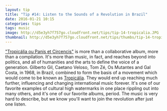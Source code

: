 ```yaml
---
layout: tip
title: "Tip #14: Listen to the Sounds of a Revolution in Brazil"
date: 2016-01-21 10:15
categories: tips
tags: music
image: http://d5e3yh7f757go.cloudfront.net/tips/tip-14-tropicalia.JPG
thumbnail: http://d5e3yh7f757go.cloudfront.net/tips/thumbs/tip-14-tropicalia.JPG
---
```

<a href="https://en.wikipedia.org/wiki/Tropic%C3%A1lia:_ou_Panis_et_Circencis">"Tropicália ou Panis et Circencis"</a> is more than a collaborative album, more than a compilation. It's more than music, in fact, and reaches beyond into politics, and all of humanities and the arts to define the voice of a generation. Gilberto Gil, Caetano Veloso, Tom Zé, Os Mutantes and Gal Costa, in 1968, in Brazil, combined to form the basis of a movement which would come to be known as <a href="https://en.wikipedia.org/wiki/Tropic%C3%A1lia">Tropicália</a>. They would end up reaching much further, influencing and changing international music forever. It's one of our favorite examples of cultural high watermarks in one place rippling out into many others, and it's one of our favorite albums, period. The music is very hard to describe, but we know you'll want to join the revolution after just one listen.
